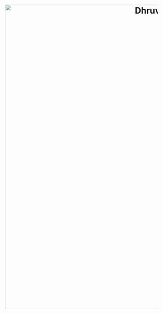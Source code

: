 <h1 align="center">
  <br>
  <img src="https://github.com/Dhruv-m-Shah/dhruv-m-shah/blob/master/images/ezgif.com-video-to-gif%20(1).gif" alt="Dhruv Shah" width="1000">
</h1>
<!--
**Dhruv-m-Shah/dhruv-m-shah** is a ✨ _special_ ✨ repository because its `README.md` (this file) appears on your GitHub profile.

Here are some ideas to get you started:

- 🔭 I’m currently working on ...
- 🌱 I’m currently learning ...
- 👯 I’m looking to collaborate on ...
- 🤔 I’m looking for help with ...
- 💬 Ask me about ...
- 📫 How to reach me: ...
- 😄 Pronouns: ...
- ⚡ Fun fact: ...
-->
